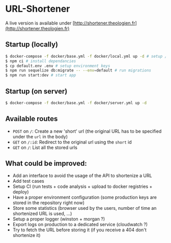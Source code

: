 # URL-Shortener

A live version is available under [http://shortener.theologien.fr](http://shortener.theologien.fr)

## Startup (locally)

```sh
$ docker-compose -f docker/base.yml -f docker/local.yml up -d # setup / start required services
$ npm ci # install dependancies
$ cp default.env .env # setup environment keys
$ npm run sequelize db:migrate -- --env=default # run migrations
$ npm run start:dev # start app
```

## Startup (on server)

```sh
$ docker-compose -f docker/base.yml -f docker/server.yml up -d
```

## Available routes

- `POST` on `/`: Create a new 'short' url (the original URL has to be specified under the `url` in the body)
- `GET` on `/:id`: Redirect to the original url using the `short` id
- `GET` on `/`: List all the stored urls

## What could be improved:

- Add an interface to avoid the usage of the API to shortenize a URL
- Add test cases
- Setup CI (run tests + code analysis + upload to docker registries + deploy)
- Have a proper environment configuration (some production keys are stored in the repository right now)
- Store some statistics (browser used by the users, number of time an shortenized URL is used, ...)
- Setup a proper logger (winston + morgan ?)
- Export logs on production to a dedicated service (cloudwatch ?)
- Try to fetch the URL before storing it (if you receive a 404 don't shortenize it)
